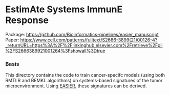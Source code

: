 # EstimAte Systems ImmunE Response 

Package: https://github.com/Bioinformatics-pipelines/easier_manuscript
Paper: https://www.cell.com/patterns/fulltext/S2666-3899(21)00126-4?_returnURL=https%3A%2F%2Flinkinghub.elsevier.com%2Fretrieve%2Fpii%2FS2666389921001264%3Fshowall%3Dtrue

### Basis
This directory contains the code to train cancer-specifc models (using both RMTLR and BEMKL algorithms) on systems-based signatures of the tumor microenvironment. Using [EASIER](https://github.com/olapuentesantana/easier_manuscript), these signatures can be derived.
